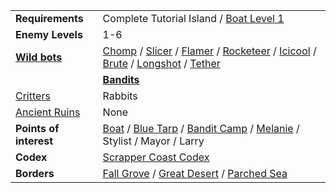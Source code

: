
|    |    |
| -- | -- |
| **Requirements** | Complete Tutorial Island / [Boat Level 1](</boat#level-1>) |
| **Enemy Levels** | 1-6 |
| **[Wild bots](</exploring#mob-encounters>)** | [Chomp](</chomp>) / [Slicer](</slicer>) / [Flamer](</flamer>) / [Rocketeer](</rocketeer>) / [Icicool](</icicool>) / [Brute](</brute>) / [Longshot](</longshot>) / [Tether](</tether>) |
<!-- test comment -->| **[Bandits](</exploring#mob-encounters>)** | Dogs / Rats / Buffalos / Lizards |
| [Critters](</exploring#critters>) | Rabbits |
| [Ancient Ruins](</loot#ancient-ruins>) | None |
| **Points of interest** | [Boat](</boat>) / [Blue Tarp](</blue-tarp>) / [Bandit Camp](</contribute#tbw>) / [Melanie](</contribute#tbw>) / Stylist / Mayor / Larry |
| **Codex** | [Scrapper Coast Codex](</codex#scrapper-coast>) |
| **Borders** | [Fall Grove](</maps#fall-grove>) / [Great Desert](</maps#great-desert>) / [Parched Sea](</maps#parched-sea>) |
